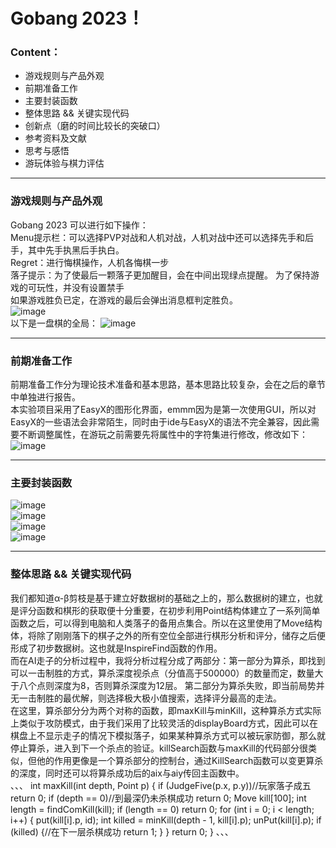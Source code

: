 # Gobang 2023！
### Content：
* 游戏规则与产品外观
* 前期准备工作
* 主要封装函数
* 整体思路 && 关键实现代码
* 创新点（磨的时间比较长的突破口）
* 参考资料及文献
* 思考与感悟
* 游玩体验与棋力评估
***
### 游戏规则与产品外观
  Gobang 2023 可以进行如下操作：  
  Menu提示栏：可以选择PVP对战和人机对战，人机对战中还可以选择先手和后手，其中先手执黑后手执白。  
  Regret：进行悔棋操作，人机各悔棋一步  
  落子提示：为了使最后一颗落子更加醒目，会在中间出现绿点提醒。
  为了保持游戏的可玩性，并没有设置禁手  
  如果游戏胜负已定，在游戏的最后会弹出消息框判定胜负。  
  ![image](https://user-images.githubusercontent.com/113416659/218237949-0e5effa1-41d8-4646-8d87-b4fb950de6f1.png)  
  以下是一盘棋的全局：
  ![image](https://user-images.githubusercontent.com/113416659/218239650-6f12a265-dea8-47ea-b861-30ba88d4f6d3.png)  

***
### 前期准备工作
前期准备工作分为理论技术准备和基本思路，基本思路比较复杂，会在之后的章节中单独进行报告。  
本实验项目采用了EasyX的图形化界面，emmm因为是第一次使用GUI，所以对EasyX的一些语法会非常陌生，同时由于ide与EasyX的语法不完全兼容，因此需要不断调整属性，在游玩之前需要先将属性中的字符集进行修改，修改如下：  
![image](https://user-images.githubusercontent.com/113416659/218244840-9de398d6-60e5-48fe-97a6-419a6c3bad5c.png)
***
### 主要封装函数
![image](https://user-images.githubusercontent.com/113416659/218244862-0c992d25-27c0-4895-8903-a373dba3413e.png)
<br/>
![image](https://user-images.githubusercontent.com/113416659/218245117-f39e002d-8593-4049-8f66-57ead197dfb8.png)
<br/>
![image](https://user-images.githubusercontent.com/113416659/218245305-6d4d1d7e-7c9b-4289-bcc0-de30e058e717.png)
<br/>
![image](https://user-images.githubusercontent.com/113416659/218245451-ece428eb-9bc9-4d29-be5b-dc4a4d156fd9.png)
<br/>
***
### 整体思路 && 关键实现代码
我们都知道α-β剪枝是基于建立好数据树的基础之上的，那么数据树的建立，也就是评分函数和棋形的获取便十分重要，在初步利用Point结构体建立了一系列简单函数之后，可以得到电脑和人类落子的备用点集合。所以在这里使用了Move结构体，将除了刚刚落下的棋子之外的所有空位全部进行棋形分析和评分，储存之后便形成了初步数据树。这也就是InspireFind函数的作用。  
而在AI走子的分析过程中，我将分析过程分成了两部分：第一部分为算杀，即找到可以一击制胜的方式，算杀深度视杀点（分值高于500000）的数量而定，数量大于八个点则深度为8，否则算杀深度为12层。
第二部分为算杀失败，即当前局势并无一击制胜的最优解，则选择极大极小值搜索，选择评分最高的走法。  
在这里，算杀部分分为两个对称的函数，即maxKill与minKill，这种算杀方式实际上类似于攻防模式，由于我们采用了比较灵活的displayBoard方式，因此可以在棋盘上不显示走子的情况下模拟落子，如果某种算杀方式可以被玩家防御，那么就停止算杀，进入到下一个杀点的验证。killSearch函数与maxKill的代码部分很类似，但他的作用更像是一个算杀部分的控制台，通过KillSearch函数可以变更算杀的深度，同时还可以将算杀成功后的aix与aiy传回主函数中。  
、、、
int maxKill(int depth, Point p) {
    if (JudgeFive(p.x, p.y))//玩家落子成五
        return 0;
    if (depth == 0)//到最深仍未杀棋成功
        return 0;
    Move kill[100];
    int length = findComKill(kill);
    if (length == 0)
        return 0;
    for (int i = 0; i < length; i++) {
        put(kill[i].p, id);
        int killed = minKill(depth - 1, kill[i].p);
        unPut(kill[i].p);
        if (killed) {//在下一层杀棋成功
            return 1;
        }
    }
    return 0;
}
、、、
